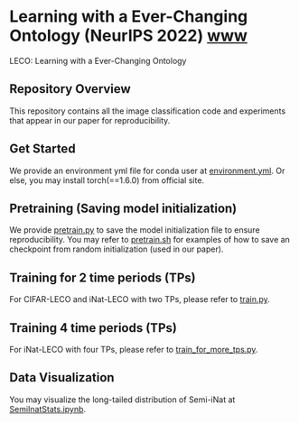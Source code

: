 # Learning with a Ever-Changing Ontology (NeurIPS 2022) [www](https://linzhiqiu.github.io/papers/leco/)

LECO: Learning with a Ever-Changing Ontology

## Repository Overview

This repository contains all the image classification code and experiments that appear in our paper for reproducibility.

## Get Started
We provide an environment yml file for conda user at [environment.yml](environment.yml). Or else, you may install torch(==1.6.0) from official site.

## Pretraining (Saving model initialization)
We provide [pretrain.py](pretrain.py) to save the model initialization file to ensure reproducibility. You may refer to [pretrain.sh](pretrain.sh) for examples of how to save an checkpoint from random initialization (used in our paper).

## Training for 2 time periods (TPs)
For CIFAR-LECO and iNat-LECO with two TPs, please refer to [train.py](train.py).

## Training 4 time periods (TPs)
For iNat-LECO with four TPs, please refer to [train_for_more_tps.py](train_for_more_tps.py).

## Data Visualization
You may visualize the long-tailed distribution of Semi-iNat at [SemiInatStats.ipynb](SemiInatStats.ipynb).